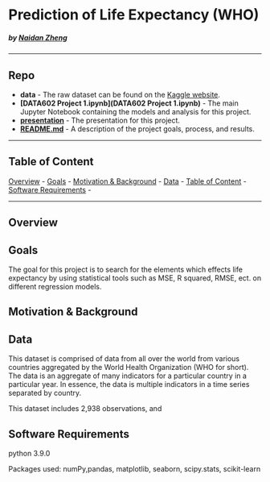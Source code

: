 # Prediction of Life Expectancy (WHO)

#####    by <b>[Naidan Zheng](https://github.com/bobbyiestofjos)</b>

---

## Repo
- <b>data</b> - The raw dataset can be found on the [Kaggle website](https://www.kaggle.com/augustus0498/life-expectancy-who). 
- <b>[DATA602 Project 1.ipynb](DATA602 Project 1.ipynb)</b> - The main Jupyter Notebook containing the models and analysis for this project.
- <b>[presentation](presentation.pdf)</b> - The presentation for this project.
- <b>[README.md](README.md)</b> - A description of the project goals, process, and results.

---

## Table of Content
[Overview](https://github.com/Naidanzheng/DATA-602-Project-1/blob/main/README.md#overview) -
[Goals](https://github.com/Naidanzheng/DATA-602-Homework-1#model) -
[Motivation & Background](https://github.com/Naidanzheng/DATA-602-Homework-1#conclusion) - 
[Data](https://github.com/Naidanzheng/DATA-602-Homework-1#future) - 
[Table of Content](https://github.com/Naidanzheng/DATA-602-Homework-1#resource) - 
[Software Requirements](https://github.com/Naidanzheng/DATA-602-Homework-1#resource) - 


---
## Overview


## Goals
The goal for this project is to search for the elements which effects life expectancy by using statistical tools such as MSE, R squared, RMSE, ect. on different regression models.

## Motivation & Background

## Data
This dataset is comprised of data from all over the world from various countries aggregated by the World Health Organization (WHO for short). The data is an aggregate of many indicators for a particular country in a particular year. In essence, the data is multiple indicators in a time series separated by country. 

This dataset includes 2,938 observations, and 



## Software Requirements
python 3.9.0

Packages used: numPy,pandas, matplotlib, seaborn, scipy.stats, scikit-learn
